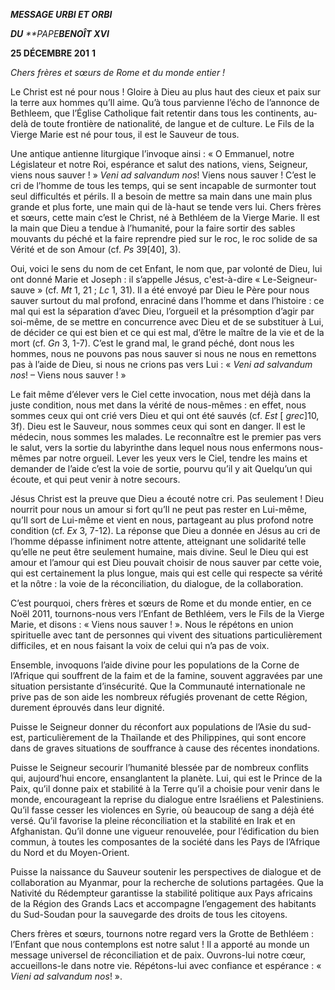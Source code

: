 ***MESSAGE URBI ET ORBI***

***DU** **PAPE****BENOÎT XVI***

**25 DÉCEMBRE 201** **1**

*Chers frères et sœurs de Rome et du monde entier !*

Le Christ est né pour nous ! Gloire à Dieu au plus haut des cieux et paix sur la terre aux hommes qu’Il aime. Qu’à tous parvienne l’écho de l’annonce de Bethleem, que l’Église Catholique fait retentir dans tous les continents, au-delà de toute frontière de nationalité, de langue et de culture. Le Fils de la Vierge Marie est né pour tous, il est le Sauveur de tous.

Une antique antienne liturgique l’invoque ainsi : « O Emmanuel, notre Législateur et notre Roi, espérance et salut des nations, viens, Seigneur, viens nous sauver ! » *Veni ad salvandum nos*! Viens nous sauver ! C’est le cri de l’homme de tous les temps, qui se sent incapable de surmonter tout seul difficultés et périls. Il a besoin de mettre sa main dans une main plus grande et plus forte, une main qui de là-haut se tende vers lui. Chers frères et sœurs, cette main c’est le Christ, né à Bethléem de la Vierge Marie. Il est la main que Dieu a tendue à l’humanité, pour la faire sortir des sables mouvants du péché et la faire reprendre pied sur le roc, le roc solide de sa Vérité et de son Amour (cf. *Ps* 39[40], 3).

Oui, voici le sens du nom de cet Enfant, le nom que, par volonté de Dieu, lui ont donné Marie et Joseph : il s’appelle Jésus, c'est-à-dire « Le-Seigneur-sauve » (cf. *Mt* 1, 21 ; *Lc* 1, 31). Il a été envoyé par Dieu le Père pour nous sauver surtout du mal profond, enraciné dans l’homme et dans l’histoire : ce mal qui est la séparation d’avec Dieu, l’orgueil et la présomption d’agir par soi-même, de se mettre en concurrence avec Dieu et de se substituer à Lui, de décider ce qui est bien et ce qui est mal, d’être le maître de la vie et de la mort (cf. *Gn* 3, 1-7). C’est le grand mal, le grand péché, dont nous les hommes, nous ne pouvons pas nous sauver si nous ne nous en remettons pas à l’aide de Dieu, si nous ne crions pas vers Lui : « *Veni ad salvandum nos*! – Viens nous sauver ! »

Le fait même d’élever vers le Ciel cette invocation, nous met déjà dans la juste condition, nous met dans la vérité de nous-mêmes : en effet, nous sommes ceux qui ont crié vers Dieu et qui ont été sauvés (cf. *Est* [ *grec*]10, 3f). Dieu est le Sauveur, nous sommes ceux qui sont en danger. Il est le médecin, nous sommes les malades. Le reconnaître est le premier pas vers le salut, vers la sortie du labyrinthe dans lequel nous nous enfermons nous-mêmes par notre orgueil. Lever les yeux vers le Ciel, tendre les mains et demander de l’aide c’est la voie de sortie, pourvu qu’il y ait Quelqu’un qui écoute, et qui peut venir à notre secours.

Jésus Christ est la preuve que Dieu a écouté notre cri. Pas seulement ! Dieu nourrit pour nous un amour si fort qu’Il ne peut pas rester en Lui-même, qu’Il sort de Lui-même et vient en nous, partageant au plus profond notre condition (cf. *Ex* 3, 7-12). La réponse que Dieu a donnée en Jésus au cri de l’homme dépasse infiniment notre attente, atteignant une solidarité telle qu’elle ne peut être seulement humaine, mais divine. Seul le Dieu qui est amour et l’amour qui est Dieu pouvait choisir de nous sauver par cette voie, qui est certainement la plus longue, mais qui est celle qui respecte sa vérité et la nôtre : la voie de la réconciliation, du dialogue, de la collaboration.

C’est pourquoi, chers frères et sœurs de Rome et du monde entier, en ce Noël 2011, tournons-nous vers l’Enfant de Bethléem, vers le Fils de la Vierge Marie, et disons : « Viens nous sauver ! ». Nous le répétons en union spirituelle avec tant de personnes qui vivent des situations particulièrement difficiles, et en nous faisant la voix de celui qui n’a pas de voix.

Ensemble, invoquons l’aide divine pour les populations de la Corne de l’Afrique qui souffrent de la faim et de la famine, souvent aggravées par une situation persistante d’insécurité. Que la Communauté internationale ne prive pas de son aide les nombreux réfugiés provenant de cette Région, durement éprouvés dans leur dignité.

Puisse le Seigneur donner du réconfort aux populations de l’Asie du sud-est, particulièrement de la Thaïlande et des Philippines, qui sont encore dans de graves situations de souffrance à cause des récentes inondations.

Puisse le Seigneur secourir l’humanité blessée par de nombreux conflits qui, aujourd’hui encore, ensanglantent la planète. Lui, qui est le Prince de la Paix, qu’il donne paix et stabilité à la Terre qu’il a choisie pour venir dans le monde, encourageant la reprise du dialogue entre Israéliens et Palestiniens. Qu’il fasse cesser les violences en Syrie, où beaucoup de sang a déjà été versé. Qu’il favorise la pleine réconciliation et la stabilité en Irak et en Afghanistan. Qu’il donne une vigueur renouvelée, pour l’édification du bien commun, à toutes les composantes de la société dans les Pays de l’Afrique du Nord et du Moyen-Orient.

Puisse la naissance du Sauveur soutenir les perspectives de dialogue et de collaboration au Myanmar, pour la recherche de solutions partagées. Que la Nativité du Rédempteur garantisse la stabilité politique aux Pays africains de la Région des Grands Lacs et accompagne l’engagement des habitants du Sud-Soudan pour la sauvegarde des droits de tous les citoyens.

Chers frères et sœurs, tournons notre regard vers la Grotte de Bethléem : l’Enfant que nous contemplons est notre salut ! Il a apporté au monde un message universel de réconciliation et de paix. Ouvrons-lui notre cœur, accueillons-le dans notre vie. Répétons-lui avec confiance et espérance : « *Vieni ad salvandum nos*! ».
